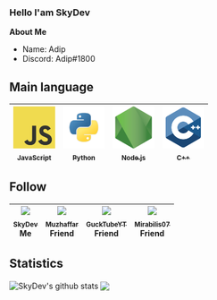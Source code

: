 ### Hello I'am SkyDev

**About Me**
- Name: Adip
- Discord: Adip#1800

## Main language
| [<img src="https://raw.githubusercontent.com/github/explore/80688e429a7d4ef2fca1e82350fe8e3517d3494d/topics/javascript/javascript.png" width="75px;"/><br /><sub><b>JavaScript</b></sub>](https://www.javascript.com/)<br/> | [<img src="https://raw.githubusercontent.com/github/explore/80688e429a7d4ef2fca1e82350fe8e3517d3494d/topics/python/python.png" width="75px;"/><br /><sub><b>Python</b></sub>](https://www.python.org/)<br/> | [<img src="https://raw.githubusercontent.com/github/explore/80688e429a7d4ef2fca1e82350fe8e3517d3494d/topics/nodejs/nodejs.png" width="75px;"/><br /><sub><b>Node.js</b></sub>](https://nodejs.org/)<br/> | [<img src="https://raw.githubusercontent.com/github/explore/80688e429a7d4ef2fca1e82350fe8e3517d3494d/topics/cpp/cpp.png" width="75px;"/><br /><sub><b>C++</b></sub>](https://cplusplus.com/)<br/> |
| :---: | :---: | :---: | :---: |
## Follow
| [<img src="https://avatars.githubusercontent.com/u/67011352?s=400&u=3778ac91af98141580054667d7d1e56341441df4&v=4" width="75px;"/><br /><sub><b>SkyDev</b></sub>](https://github.com/SkyDev06)<br/> Me | [<img src="https://www.muzhaffar.com/assets/images/favicon/icon-512x512.png" width="75px;"/><br /><sub><b>Muzhaffar</b></sub>](https://www.muzhaffar.com/)<br/> Friend | [<img src="https://avatars.githubusercontent.com/u/56192597?v=4" width="75px;"/><br /><sub><b>GuckTubeYT</b></sub>](https://github.com/GuckTubeYT)<br/> Friend | [<img src="https://avatars.githubusercontent.com/u/74393073?v=4" width="75px;"/><br /><sub><b>Mirabilis07</b></sub>](https://github.com/Mirabilis07)<br/> Friend | 
| :---: | :---: | :---: | :---: |

## Statistics
<img align="center" src="https://github-readme-stats.vercel.app/api?username=SkyDev06&show_icons=true&theme=radical" alt="SkyDev's github stats" /></a>
<img align="center" src="https://github-readme-stats.vercel.app/api/top-langs/?username=SkyDev06&theme=radical" /></a>
